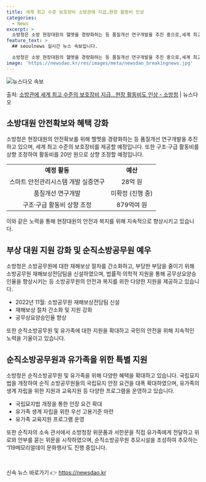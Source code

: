 ```yaml
---
title: 세계 최고 수준 보호장비 소방관에 지급…현장 활동비 인상
categories:
  - News
excerpt: >
  소방청은 소방 현장대원의 헬멧을 경량화하는 등 품질개선 연구개발을 추진 중으로,세계 최고 수준의 보호장비를 …
feature_text: >
  ## seoulnews 실시간 뉴스 속보입니다.

  소방청은 소방 현장대원의 헬멧을 경량화하는 등 품질개선 연구개발을 추진 중으로,세계 최고 수준의 보호장비를 …
image: 'https://newsdao.kr/res/images/meta/newsdao_breakingnews.jpg'
---
```


![뉴스다오 속보](https://newsdao.kr/res/images/meta/newsdao_breakingnews.jpg)

<p>출처: <a href="https://newsdao.kr/3308" rel="dofollow">소방관에 세계 최고 수준의 보호장비 지급…현장 활동비도  인상 - 소방청</a> | 뉴스다오</p>

<h2 data-ke-size="size26">소방대원 안전확보와 혜택 강화</h2>

<p data-ke-size="size16">소방청은 현장대원의 안전확보를 위해 헬멧을 경량화하는 등 품질개선 연구개발을 추진하고 있으며, 세계 최고 수준의 보호장비를 제공할 예정입니다. 또한 구조·구급 활동비를 상향 조정하여 활동비를 20만 원으로 상향 조정할 예정입니다.</p>

<table>
  <tr>
    <td style="text-align: center; height: 17px;"><b>예정 활동</b></td>
    <td style="text-align: center; height: 17px;"><b>예산</b></td>
  </tr>
  <tr>
    <td style="text-align: center; height: 17px;">스마트 안전관리시스템 개발 실증연구</td>
    <td style="text-align: center; height: 17px;">28억 원</td>
  </tr>
  <tr>
    <td style="text-align: center; height: 17px;">품질개선 연구개발</td>
    <td style="text-align: center; height: 17px;">미확정 (진행 중)</td>
  </tr>
  <tr>
    <td style="text-align: center; height: 17px;">구조·구급 활동비 상향 조정</td>
    <td style="text-align: center; height: 17px;">879억여 원</td>
  </tr>
</table>

<p data-ke-size="size16">이와 같은 노력을 통해 현장대원의 안전과 복지를 위해 지속적으로 향상시키고 있습니다.</p>

<h2 data-ke-size="size26">부상 대원 지원 강화 및 순직소방공무원 예우</h2>

<p data-ke-size="size16">소방청은 소방공무원에 대한 재해보상 절차를 간소화하고, 부당한 부담을 줄이기 위해 소방공무원 재해보상전담팀을 신설하였으며, 법률적·의학적 지원을 통해 공무상요양승인율을 향상시키는 등 소방공무원의 안전과 복지를 위한 다양한 지원을 제공하고 있습니다.</p>

<ul>
  <li>2022년 11월: 소방공무원 재해보상전담팀 신설</li>
  <li>재해보상 절차 간소화 및 지원 강화</li>
  <li>공무상요양승인율 향상</li>
</ul>

<p data-ke-size="size16">또한 순직소방공무원 및 유가족에 대한 지원을 확대하고 국민의 안전을 위해 지속적인 노력을 기울이고 있습니다.</p>

<h2 data-ke-size="size26">순직소방공무원과 유가족을 위한 특별 지원</h2>

<p data-ke-size="size16">소방청은 순직소방공무원 및 유가족을 위해 다양한 혜택을 확대하고 있습니다. 국립묘지법을 개정하여 순직 소방공무원들의 국립묘지 안장 요건을 대폭 확대하였으며, 유가족의 생계 자립을 위한 지원과 교육지원 등 다양한 프로그램을 운영하고 있습니다.</p>

<ul>
  <li>국립묘지법 개정을 통한 안장 요건 확대</li>
  <li>유가족 생계 자립을 위한 우선 고용기준 마련</li>
  <li>유가족 교육지원 프로그램 운영</li>
</ul>

<p data-ke-size="size16">또한 순직자의 소속 관서에서 소방청장 위문품과 서한문을 직접 유가족에게 전달하고 위로와 안부를 묻는 위문을 시작하였으며, 순직소방공무원 추모시설을 조성하여 추모하는 ‘119메모리얼데이 문화행사’도 진행 중입니다.</p>

<p data-ke-size="size16">&nbsp;</p>
 

신속 뉴스 바로가기 👉 <a href="https://newsdao.kr" rel="dofollow">https://newsdao.kr</a>


